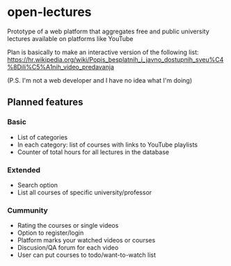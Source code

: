 # open-lectures
Prototype of a web platform that aggregates free and public university lectures available on platforms like YouTube

Plan is basically to make an interactive version of the following list:
https://hr.wikipedia.org/wiki/Popis_besplatnih_i_javno_dostupnih_sveu%C4%8Dili%C5%A1nih_video_predavanja

(P.S. I'm not a web developer and I have no idea what I'm doing)

## Planned features

### Basic

- List of categories
- In each category: list of courses with links to YouTube playlists
- Counter of total hours for all lectures in the database

### Extended

- Search option
- List all courses of specific university/professor

### Cummunity

- Rating the courses or single videos
- Option to register/login
- Platform marks your watched videos or courses
- Discusion/QA forum for each video
- User can put courses to todo/want-to-watch list
